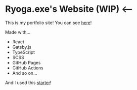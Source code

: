 # Ryoga.exe's Website (WIP) <--

This is my portfolio site!
You can see [here](https://ryoga-exe.github.io)!

Made with...

- React
- Gatsby.js
- TypeScript
- SCSS
- GitHub Pages
- GitHub Actions
- And so on...

And I used this [starter](https://github.com/gatsbyjs/gatsby-starter-blog)!
